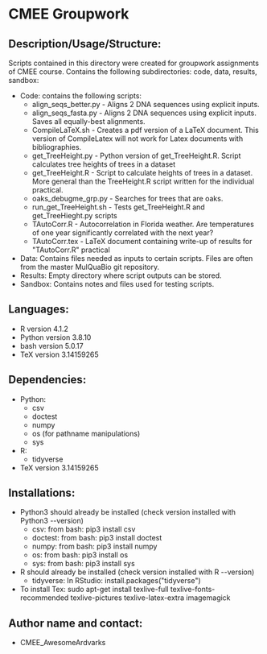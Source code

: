 # CMEE Groupwork

## Description/Usage/Structure: 
Scripts contained in this directory were created for groupwork assignments of CMEE course. Contains the following subdirectories: code, data, results, sandbox:
* Code: contains the following scripts:
    * align_seqs_better.py  - Aligns 2 DNA sequences using explicit inputs.
    * align_seqs_fasta.py  - Aligns 2 DNA sequences using explicit inputs. Saves all equally-best alignments.
    * CompileLaTeX.sh  - Creates a pdf version of a LaTeX document. This version of CompileLatex will not work for Latex documents with bibliographies. 
    * get_TreeHeight.py  - Python version of get_TreeHeight.R. Script calculates tree heights of trees in a dataset
    * get_TreeHeight.R  - Script to calculate heights of trees in a dataset. More general than the TreeHeight.R script written for the individual practical.
    * oaks_debugme_grp.py - Searches for trees that are oaks. 
    * run_get_TreeHeight.sh  - Tests get_TreeHeight.R and get_TreeHieght.py scripts
    * TAutoCorr.R  - Autocorrelation in Florida weather. Are temperatures of one year significantly correlated with the next year?
    * TAutoCorr.tex - LaTeX document containing write-up of results for "TAutoCorr.R" practical
* Data: Contains files needed as inputs to certain scripts. Files are often from the master MulQuaBio git repository.
* Results: Empty directory where script outputs can be stored.
* Sandbox: Contains notes and files used for testing scripts.

## Languages: 
* R version 4.1.2
* Python version 3.8.10
* bash version 5.0.17
* TeX version 3.14159265

## Dependencies:
* Python:
    * csv
    * doctest
    * numpy
    * os (for pathname manipulations)
    * sys    
* R:
    * tidyverse
* TeX version 3.14159265

## Installations: 
* Python3 should already be installed (check version installed with Python3 --version)
    * csv: from bash: pip3 install csv
    * doctest: from bash: pip3 install doctest
    * numpy: from bash: pip3 install numpy
    * os: from bash: pip3 install os
    * sys: from bash: pip3 install sys    
* R should already be installed (check version installed with R --version)
    * tidyverse: In RStudio: install.packages("tidyverse")
* To install Tex: sudo apt-get install texlive-full texlive-fonts-recommended texlive-pictures texlive-latex-extra imagemagick

## Author name and contact:
* CMEE_AwesomeArdvarks
